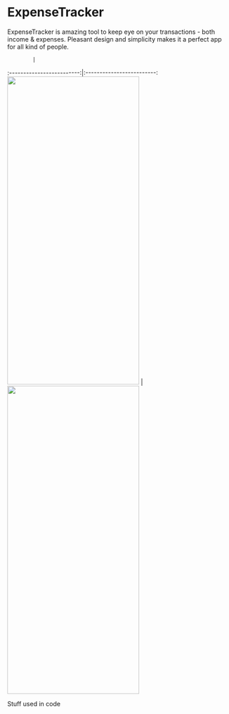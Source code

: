 # ExpenseTracker

ExpenseTracker is amazing tool to keep eye on your transactions - both income & expenses. Pleasant design and simplicity makes it a perfect app for all kind of people.


            | 
:-------------------------:|:-------------------------:
<img src="https://github.com/GunchaSwift/ExpenseTracker/assets/97989957/7b3eeb2e-d929-417d-8426-d608a68e985a" width="300" height="700">  |  <img src="https://github.com/GunchaSwift/ExpenseTracker/assets/97989957/7b3eeb2e-d929-417d-8426-d608a68e985a" width="300" height="700">

Stuff used in code
